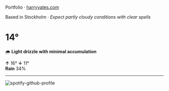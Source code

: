 Portfolio · [harryyates.com](https://harryyates.com)

<!-- WEATHER_START -->
Based in Stockholm · *Expect partly cloudy conditions with clear spells*

# 14°
🌧️ **Light drizzle with minimal accumulation**

**↑** 16° **↓** 11°  
**Rain** 34%

---
<!-- WEATHER_END -->

<p align="left">
  <a>
    <img src="https://spotify-github-profile.kittinanx.com/api/view?uid=bigbello&cover_image=true&theme=natemoo-re&show_offline=true&background_color=121212&interchange=false&bar_color=53b14f&bar_color_cover=false" alt="spotify-github-profile">
  </a>
</p>